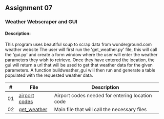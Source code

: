 ## Assignment 07
### Weather Webscraper and GUI
#### Description: 
This program uses beautiful soup to scrap data from wunderground.com weather website
The user will first run the 'get_weather.py' file, this will call the 'gui.py' and create a form
window where the user will enter the weather parameters they wish to retrieve. Once they have entered the
location, the gui will return a url that will be used to get that weather data for the given parameters. 
A function buildweather_gui will then run and generate a table populated with the requested weather data.

| # | File    | Description      |
|:-: | ------- | ----------------- |
| 01 | [airport codes](airport-codes.csv)| Airport codes needed for entering location code |
| 02 | [get_weather](get_weather.py) | Main file that will call the necessary files |
